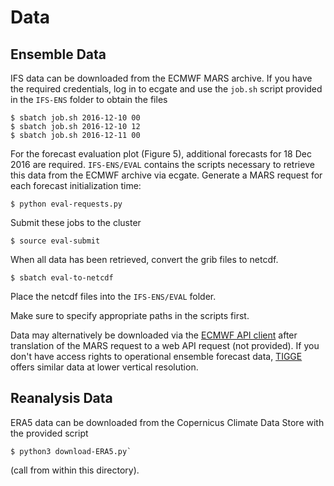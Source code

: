 # Data

## Ensemble Data

IFS data can be downloaded from the ECMWF MARS archive. If you have the required credentials, log in to ecgate and use the `job.sh` script provided in the `IFS-ENS` folder to obtain the files

    $ sbatch job.sh 2016-12-10 00
    $ sbatch job.sh 2016-12-10 12
    $ sbatch job.sh 2016-12-11 00

For the forecast evaluation plot (Figure 5), additional forecasts for 18 Dec 2016 are required.
`IFS-ENS/EVAL` contains the scripts necessary to retrieve this data from the ECMWF archive via ecgate.
Generate a MARS request for each forecast initialization time:

    $ python eval-requests.py

Submit these jobs to the cluster

    $ source eval-submit

When all data has been retrieved, convert the grib files to netcdf.

    $ sbatch eval-to-netcdf

Place the netcdf files into the `IFS-ENS/EVAL` folder.

Make sure to specify appropriate paths in the scripts first.

Data may alternatively be downloaded via the [ECMWF API client](https://github.com/ecmwf/ecmwf-api-client) after translation of the MARS request to a web API request (not provided). If you don't have access rights to operational ensemble forecast data, [TIGGE](https://confluence.ecmwf.int/display/TIGGE/TIGGE+archive) offers similar data at lower vertical resolution.


## Reanalysis Data

ERA5 data can be downloaded from the Copernicus Climate Data Store with the provided script

    $ python3 download-ERA5.py`

(call from within this directory).

